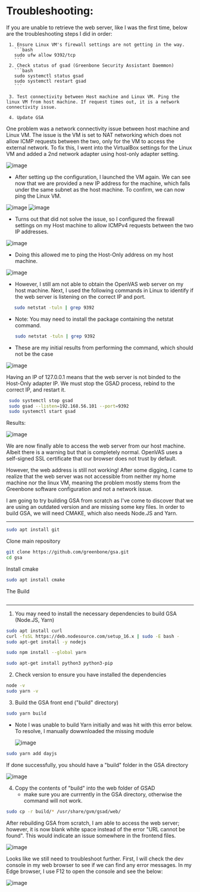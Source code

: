 # **Troubleshooting**: 

If you are unable to retrieve the web server, like I was the first time, below are the troubleshooting steps I did in order:
     
     1. Ensure Linux VM's firewall settings are not getting in the way.
       ```bash
       sudo ufw allow 9392/tcp
       ```
     2. Check status of gsad (Greenbone Security Assistant Daemmon)
       ```bash
       sudo systemctl status gsad
       sudo systemctl restart gsad
       ```

     3. Test connectivity between Host machine and Linux VM. Ping the linux VM from host machine. If request times out, it is a network connectivity issue.

     4. Update GSA
      
       
One problem was a network connectivity issue between host machine and Linux VM. The issue is the VM is set to NAT networking which does not allow ICMP requests between the two, only for the VM to access the external network.
To fix this, I went into the VirtualBox settings for the Linux VM and added a 2nd network adapter using host-only adapter setting.

![image](https://github.com/user-attachments/assets/621e1e68-296f-4187-b965-abfb7f67aaf2)

  - After setting up the configuration, I launched the VM again. We can see now that we are provided a new IP address for the machine, which falls under the same subnet as the host machine. To confirm, we can now ping the Linux VM.

  ![image](https://github.com/user-attachments/assets/54b0a09d-ea08-4726-9727-aef37bd16ac8)
  ![image](https://github.com/user-attachments/assets/f040c12f-e363-4bda-8b22-973f806360bf)


  - Turns out that did not solve the issue, so I configured the firewall settings on my Host machine to allow ICMPv4 requests between the two IP addresses.

  ![image](https://github.com/user-attachments/assets/6bce75d8-b060-4afa-9fe8-21633e7ee57c)

  - Doing this allowed me to ping the Host-Only address on my host machine.

  ![image](https://github.com/user-attachments/assets/5b78531a-6cad-44f6-aafa-c646e76c38b9)

  - However, I still am not able to obtain the OpenVAS web server on my host machine. Next, I used the following commands in Linux to identify if the web server is listening on the correct IP and port.
      
  ```bash
     sudo netstat -tuln | grep 9392
  ```

  - Note: You may need to install the package containing the netstat command.
  
     ```bash
     sudo netstat -tuln | grep 9392
     ```
      
  - These are my initial results from performing the command, which should not be the case

  ![image](https://github.com/user-attachments/assets/6b9c5d3d-2c99-46ae-91ed-f64ebdabc13a)

  Having an IP of 127.0.0.1 means that the web server is not binded to the Host-Only adapter IP. We must stop the GSAD process, rebind to the correct IP, and restart it. 

  ```bash
   sudo systemctl stop gsad
   sudo gsad --listen=192.168.56.101 --port=9392
   sudo systemctl start gsad
  ```

  Results:

  ![image](https://github.com/user-attachments/assets/f1e247a8-8ac5-4965-b7e6-be19f23936be)

  We are now finally able to access the web server from our host machine. Albeit there is a warning but that is completely normal. OpenVAS uses a self-signed SSL certificate that our browser does not trust by default. 

  However, the web address is still not working! After some digging, I came to realize that the web server was not accessible from neither my home machine nor the linux VM, meaning the problem mostly stems from the Greenbone software configuration and not a network issue.
  
  I am going to try building GSA from scratch as I've come to discover that we are using an outdated version and are missing some key files. In order to build GSA, we will need CMAKE, which also needs Node.JS and Yarn. 

---

```bash
sudo apt install git
```
Clone main repository
```bash
git clone https://github.com/greenbone/gsa.git
cd gsa
```

Install cmake
```bash
sudo apt install cmake

```
The Build
```bash

```
















---

1. You may need to install the necessary dependencies to build GSA (Node.JS, Yarn)

```bash
sudo apt install curl
curl -fsSL https://deb.nodesource.com/setup_16.x | sudo -E bash -
sudo apt-get install -y nodejs

sudo npm install --global yarn

sudo apt-get install python3 python3-pip

```
2. Check version to ensure you have installed the dependencies
```bash
node -v
sudo yarn -v
```

3. Build the GSA front end ("build" directory)
```bash
sudo yarn build
```

* Note I was unable to build Yarn initially and was hit with this error below. To resolve, I manually dowwnloaded the missing module

  ![image](https://github.com/user-attachments/assets/5039248c-d3b8-4c47-969b-f6eaa1af4c8d)

```bash
sudo yarn add dayjs
```

If done successfully, you should have a "build" folder in the GSA directory

![image](https://github.com/user-attachments/assets/cb06c06b-8516-46b3-9c13-5516ffcd72ed)


4. Copy the contents of "build" into the web folder of GSAD
   - make sure you are currrently in the GSA directory, otherwise the command will not work.
```bash
sudo cp -r build/* /usr/share/gvm/gsad/web/
```


After rebuilding GSA from scratch, I am able to access the web server; however, it is now blank white space instead of the error "URL cannot be found". This would indicate an issue somewhere in the frontend files. 

![image](https://github.com/user-attachments/assets/f03a22da-349e-4eed-80f3-8b86fd503e6c)

Looks like we still need to troubleshoot further. First, I will check the dev console in my web browser to see if we can find any error messages. In my Edge browser, I use F12 to open the console and see the below:

![image](https://github.com/user-attachments/assets/b67624ad-3d3f-4866-83f4-dfa6b8b2ae80)













    
